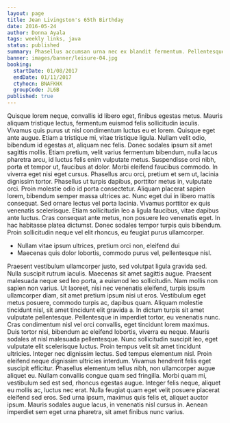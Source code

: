 ```yaml
---
layout: page
title: Jean Livingston's 65th Birthday
date: 2016-05-24
author: Donna Ayala
tags: weekly links, java
status: published
summary: Phasellus accumsan urna nec ex blandit fermentum. Pellentesque sagittis.
banner: images/banner/leisure-04.jpg
booking:
  startDate: 01/08/2017
  endDate: 01/11/2017
  ctyhocn: BNAFKHX
  groupCode: JL6B
published: true
---
```

Quisque lorem neque, convallis id libero eget, finibus egestas metus. Mauris aliquam tristique lectus, fermentum euismod felis sollicitudin iaculis. Vivamus quis purus ut nisl condimentum luctus eu et lorem. Quisque eget ante augue. Etiam a tristique mi, vitae tristique ligula. Nullam velit odio, bibendum id egestas at, aliquam nec felis. Donec sodales ipsum sit amet sagittis mollis. Etiam pretium, velit varius fermentum bibendum, nulla lacus pharetra arcu, id luctus felis enim vulputate metus. Suspendisse orci nibh, porta et tempor ut, faucibus at dolor. Morbi eleifend faucibus commodo. In viverra eget nisi eget cursus. Phasellus arcu orci, pretium et sem ut, lacinia dignissim tortor. Phasellus ut turpis dapibus, porttitor metus in, vulputate orci. Proin molestie odio id porta consectetur. Aliquam placerat sapien lorem, bibendum semper massa ultrices ac.
Nunc eget dui in libero mattis consequat. Sed ornare lectus vel porta lacinia. Vivamus porttitor ex quis venenatis scelerisque. Etiam sollicitudin leo a ligula faucibus, vitae dapibus ante luctus. Cras consequat ante metus, non posuere leo venenatis eget. In hac habitasse platea dictumst. Donec sodales tempor turpis quis bibendum. Proin sollicitudin neque vel elit rhoncus, eu feugiat purus ullamcorper.

* Nullam vitae ipsum ultrices, pretium orci non, eleifend dui
* Maecenas quis dolor lobortis, commodo purus vel, pellentesque nisl.

Praesent vestibulum ullamcorper justo, sed volutpat ligula gravida sed. Nulla suscipit rutrum iaculis. Maecenas sit amet sagittis augue. Praesent malesuada neque sed leo porta, a euismod leo sollicitudin. Nam mollis non sapien non varius. Ut laoreet, nisi nec venenatis eleifend, turpis ipsum ullamcorper diam, sit amet pretium ipsum nisi ut eros. Vestibulum eget metus posuere, commodo turpis ac, dapibus quam. Aliquam molestie tincidunt nisl, sit amet tincidunt elit gravida a. In dictum turpis sit amet vulputate pellentesque. Pellentesque in imperdiet tortor, eu venenatis nunc. Cras condimentum nisl vel orci convallis, eget tincidunt lorem maximus. Duis tortor nisi, bibendum ac eleifend lobortis, viverra eu neque. Mauris sodales at nisl malesuada pellentesque.
Nunc sollicitudin suscipit leo, eget vulputate elit scelerisque luctus. Proin tempus velit sit amet tincidunt ultricies. Integer nec dignissim lectus. Sed tempus elementum nisl. Proin eleifend neque dignissim ultricies interdum. Vivamus hendrerit felis eget suscipit efficitur. Phasellus elementum tellus nibh, non ullamcorper augue aliquet eu. Nullam convallis congue quam sed fringilla. Morbi quam mi, vestibulum sed est sed, rhoncus egestas augue. Integer felis neque, aliquet eu mollis ac, luctus nec erat. Nulla feugiat quam eget velit posuere placerat eleifend sed eros. Sed urna ipsum, maximus quis felis et, aliquet auctor ipsum. Mauris sodales augue lacus, in venenatis nisl cursus in. Aenean imperdiet sem eget urna pharetra, sit amet finibus nunc varius.

